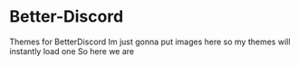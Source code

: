 # Better-Discord
Themes for BetterDiscord
Im just gonna put images here so my themes will instantly load one
So here we are
